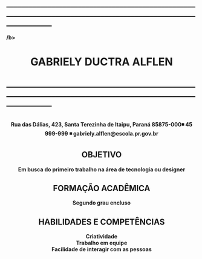 <html> 
    <b><h2>________________________________________________________________________________________________________________</h2>/b>
    <h1> <center>GABRIELY DUCTRA ALFLEN</center></h1>
    <b><h2>________________________________________________________________________________________________________________</h2></b>
    <br>
    <a><center>Rua das Dálias, 423, Santa Terezinha de Itaipu, Paraná 85875-000◾ 45 999-999 ◾ gabriely.alflen@escola.pr.gov.br</center></a>  
    <h2><center>OBJETIVO</center></h2>
    <a><center>Em busca do primeiro trabalho na área de tecnologia ou designer</center></a>
    <h2><center>FORMAÇÃO ACADÊMICA</center></h2>
    <a><center>Segundo grau encluso</center></a>
    <h2><center>HABILIDADES E COMPETÊNCIAS</center></h2>
    <a><center>Criatividade</center></a>
    <a><center>Trabalho em equipe</center></a>
    <a><center>Facilidade de interagir com as pessoas</center></a>

</html>

